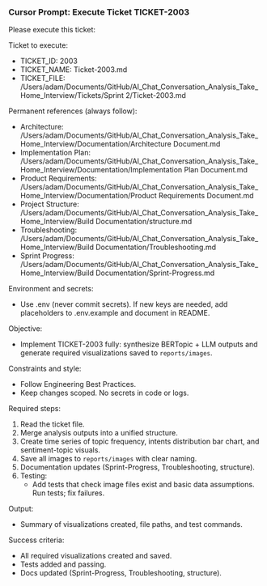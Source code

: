 ### Cursor Prompt: Execute Ticket TICKET-2003

Please execute this ticket:

Ticket to execute:
- TICKET_ID: 2003
- TICKET_NAME: Ticket-2003.md
- TICKET_FILE: /Users/adam/Documents/GitHub/AI_Chat_Conversation_Analysis_Take_Home_Interview/Tickets/Sprint 2/Ticket-2003.md

Permanent references (always follow):
- Architecture: /Users/adam/Documents/GitHub/AI_Chat_Conversation_Analysis_Take_Home_Interview/Documentation/Architecture Document.md
- Implementation Plan: /Users/adam/Documents/GitHub/AI_Chat_Conversation_Analysis_Take_Home_Interview/Documentation/Implementation Plan Document.md
- Product Requirements: /Users/adam/Documents/GitHub/AI_Chat_Conversation_Analysis_Take_Home_Interview/Documentation/Product Requirements Document.md
- Project Structure: /Users/adam/Documents/GitHub/AI_Chat_Conversation_Analysis_Take_Home_Interview/Build Documentation/structure.md
- Troubleshooting: /Users/adam/Documents/GitHub/AI_Chat_Conversation_Analysis_Take_Home_Interview/Build Documentation/Troubleshooting.md
- Sprint Progress: /Users/adam/Documents/GitHub/AI_Chat_Conversation_Analysis_Take_Home_Interview/Build Documentation/Sprint-Progress.md

Environment and secrets:
- Use .env (never commit secrets). If new keys are needed, add placeholders to .env.example and document in README.

Objective:
- Implement TICKET-2003 fully: synthesize BERTopic + LLM outputs and generate required visualizations saved to `reports/images`.

Constraints and style:
- Follow Engineering Best Practices.
- Keep changes scoped. No secrets in code or logs.

Required steps:
1) Read the ticket file.
2) Merge analysis outputs into a unified structure.
3) Create time series of topic frequency, intents distribution bar chart, and sentiment-topic visuals.
4) Save all images to `reports/images` with clear naming.
5) Documentation updates (Sprint-Progress, Troubleshooting, structure).
6) Testing:
   - Add tests that check image files exist and basic data assumptions. Run tests; fix failures.

Output:
- Summary of visualizations created, file paths, and test commands.

Success criteria:
- All required visualizations created and saved.
- Tests added and passing.
- Docs updated (Sprint-Progress, Troubleshooting, structure). 
